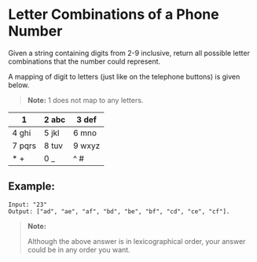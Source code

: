 # Letter Combinations of a Phone Number

Given a string containing digits from 2-9 inclusive, return all possible letter combinations that the number could represent.

A mapping of digit to letters (just like on the telephone buttons) is given below.

> **Note:** 1 does not map to any letters.

| 1       |  2 abc    |  3 def  |
| --------|-----------|---------|
| 4 ghi   |  5 jkl    |  6 mno  |
| 7 pqrs  |  8 tuv    |  9 wxyz |
| \* \+   |  0 _      |  ^ #    |

## Example:

```
Input: "23"
Output: ["ad", "ae", "af", "bd", "be", "bf", "cd", "ce", "cf"].
```

> **Note:**
>
> Although the above answer is in lexicographical order, your answer could be in any order you want.
